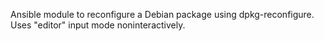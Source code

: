 Ansible module to reconfigure a Debian package using dpkg-reconfigure. Uses "editor" input mode noninteractively.
